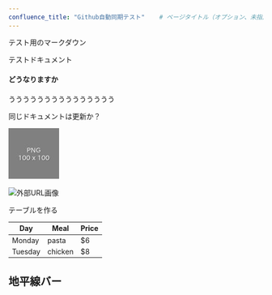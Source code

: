 ```yaml
---
confluence_title: "Github自動同期テスト"    # ページタイトル（オプション、未指定時はファイル名）
---
```


テスト用のマークダウン

テストドキュメント


#### どうなりますか

ううううううううううううううう

同じドキュメントは更新か？

![ローカル画像](images/dummy.jpeg)

![外部URL画像](https://github.githubassets.com/assets/GitHub-Mark-ea2971cee799.png)


テーブルを作る

| Day     | Meal    | Price |
| --------|---------|-------|
| Monday  | pasta   | $6    |
| Tuesday | chicken | $8    |



地平線バー
----
